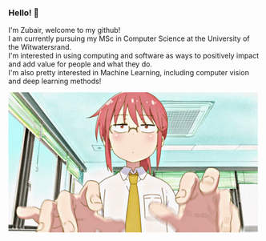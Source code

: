 ### Hello! 👋
I'm Zubair, welcome to my github!  
I am currently pursuing my MSc in Computer Science at the University of the Witwatersrand.    
I'm interested in using computing and software as ways to positively impact and add value for people and what they do.  
I'm also pretty interested in Machine Learning, including computer vision and deep learning methods!  


<!--
**SsjZabster/SsjZabster** is a ✨ _special_ ✨ repository because its `README.md` (this file) appears on your GitHub profile.

Here are some ideas to get you started:

- 🔭 I’m currently working on ...
- 🌱 I’m currently learning ...
- 👯 I’m looking to collaborate on ...
- 🤔 I’m looking for help with ...
- 💬 Ask me about ...
- 📫 How to reach me: ...
- 😄 Pronouns: ...
- ⚡ Fun fact: ...
-->
![Image](https://github.com/SsjZabster/SsjZabster/blob/main/kobayashi-san-chi-no-maid-dragon-anime.gif)
<!-- ![Image](https://github.com/SsjZabster/SsjZabster/blob/main/imgbin.png) -->
